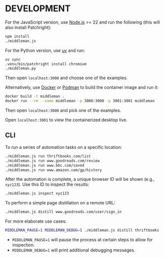 # DEVELOPMENT

For the JavaScript version, use [Node.js](https://nodejs.org) >= 22 and run the following (this will also install Patchright):

```bash
npm install
./middleman.js
```

For the Python version, use [uv](https://docs.astral.sh/uv) and run:

```bash
uv sync
.venv/bin/patchright install chromium
./middleman.py
```

Then open `localhost:3000` and choose one of the examples.

Alternatively, use [Docker](https://docker.com) or [Podman](https://podman.io) to build the container image and run it:

```bash
docker build -t middleman .
docker run --rm --name middleman -p 3000:3000 -p 3001:3001 middleman
```

Then open `localhost:3000` and pick one of the examples.

Open `localhost:3001` to view the containerized desktop live.

## CLI

To run a series of automation tasks on a specific location:

```bash
./middleman.js run thriftbooks.com/list
./middleman.js run www.goodreads.com/review
./middleman.js run www.bbc.com/saved
./middleman.js run www.amazon.com/gp/history
```

After the automation is complete, a unique browser ID will be shown (e.g., `xyz123`). Use this ID to inspect the results:

```bash
./middleman.js inspect xyz123
```

To perform a simple page distillation on a remote URL:

```bash
./middleman.js distill www.goodreads.com/user/sign_in
```

For more elaborate use cases:

```bash
MIDDLEMAN_PAUSE=1 MIDDLEMAN_DEBUG=1 ./middleman.js distill thriftbooks.com/list
```

- `MIDDLEMAN_PAUSE=1` will pause the process at certain steps to allow for inspection.
- `MIDDLEMAN_DEBUG=1` will print additional debugging messages.
